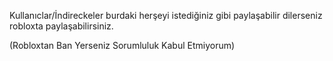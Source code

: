 Kullanıclar/İndireckeler  burdaki herşeyi istediğiniz gibi paylaşabilir dilerseniz robloxta paylaşabilirsiniz. 




(Robloxtan Ban Yerseniz Sorumluluk Kabul Etmiyorum)
